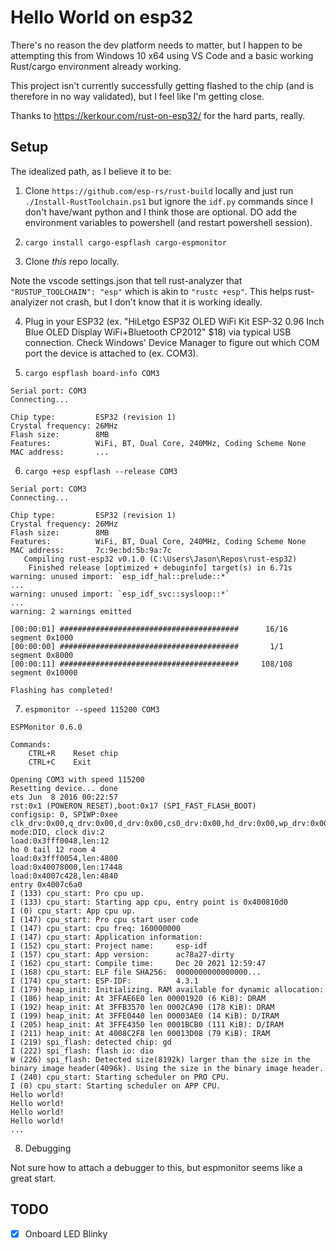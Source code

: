 
# Hello World on esp32

There's no reason the dev platform needs to matter, but I happen to be attempting this from Windows 10 x64 using VS Code and a basic working Rust/cargo environment already working.

This project isn't currently successfully getting flashed to the chip (and is therefore in no way validated), but I feel like I'm getting close.

Thanks to https://kerkour.com/rust-on-esp32/ for the hard parts, really.

## Setup

The idealized path, as I believe it to be:

1) Clone `https://github.com/esp-rs/rust-build` locally and just run `./Install-RustToolchain.ps1` but ignore the `idf.py` commands since I don't have/want python and I think those are optional.  DO add the environment variables to powershell (and restart powershell session).

2) `cargo install cargo-espflash cargo-espmonitor`

3) Clone _this_ repo locally.

Note the vscode settings.json that tell rust-analyzer that `"RUSTUP_TOOLCHAIN": "esp"` which is akin to `"rustc +esp"`.  This helps rust-analyizer not crash, but I don't know that it is working ideally.

4) Plug in your ESP32 (ex. "HiLetgo ESP32 OLED WiFi Kit ESP-32 0.96 Inch Blue OLED Display WiFi+Bluetooth CP2012" $18) via typical USB connection.  Check Windows' Device Manager to figure out which COM port the device is attached to (ex. COM3).

5) `cargo espflash board-info COM3`

```
Serial port: COM3
Connecting...

Chip type:         ESP32 (revision 1)
Crystal frequency: 26MHz
Flash size:        8MB
Features:          WiFi, BT, Dual Core, 240MHz, Coding Scheme None
MAC address:       ...
```

6) `cargo +esp espflash --release COM3`

```
Serial port: COM3
Connecting...

Chip type:         ESP32 (revision 1)
Crystal frequency: 26MHz
Flash size:        8MB
Features:          WiFi, BT, Dual Core, 240MHz, Coding Scheme None
MAC address:       7c:9e:bd:5b:9a:7c
   Compiling rust-esp32 v0.1.0 (C:\Users\Jason\Repos\rust-esp32)
    Finished release [optimized + debuginfo] target(s) in 6.71s
warning: unused import: `esp_idf_hal::prelude::*`
...
warning: unused import: `esp_idf_svc::sysloop::*`
...
warning: 2 warnings emitted

[00:00:01] ########################################      16/16      segment 0x1000
[00:00:00] ########################################       1/1       segment 0x8000
[00:00:11] ########################################     108/108     segment 0x10000

Flashing has completed!
```

7) `espmonitor --speed 115200 COM3`

```
ESPMonitor 0.6.0

Commands:
    CTRL+R    Reset chip
    CTRL+C    Exit

Opening COM3 with speed 115200
Resetting device... done
ets Jun  8 2016 00:22:57
rst:0x1 (POWERON_RESET),boot:0x17 (SPI_FAST_FLASH_BOOT)
configsip: 0, SPIWP:0xee
clk_drv:0x00,q_drv:0x00,d_drv:0x00,cs0_drv:0x00,hd_drv:0x00,wp_drv:0x00
mode:DIO, clock div:2
load:0x3fff0048,len:12
ho 0 tail 12 room 4
load:0x3fff0054,len:4800
load:0x40078000,len:17448
load:0x4007c428,len:4840
entry 0x4007c6a0
I (133) cpu_start: Pro cpu up.
I (133) cpu_start: Starting app cpu, entry point is 0x400810d0
I (0) cpu_start: App cpu up.
I (147) cpu_start: Pro cpu start user code
I (147) cpu_start: cpu freq: 160000000
I (147) cpu_start: Application information:
I (152) cpu_start: Project name:     esp-idf
I (157) cpu_start: App version:      ac78a27-dirty
I (162) cpu_start: Compile time:     Dec 20 2021 12:59:47
I (168) cpu_start: ELF file SHA256:  0000000000000000...
I (174) cpu_start: ESP-IDF:          4.3.1
I (179) heap_init: Initializing. RAM available for dynamic allocation:
I (186) heap_init: At 3FFAE6E0 len 00001920 (6 KiB): DRAM
I (192) heap_init: At 3FFB3570 len 0002CA90 (178 KiB): DRAM
I (199) heap_init: At 3FFE0440 len 00003AE0 (14 KiB): D/IRAM
I (205) heap_init: At 3FFE4350 len 0001BCB0 (111 KiB): D/IRAM
I (211) heap_init: At 4008C2F8 len 00013D08 (79 KiB): IRAM
I (219) spi_flash: detected chip: gd
I (222) spi_flash: flash io: dio
W (226) spi_flash: Detected size(8192k) larger than the size in the binary image header(4096k). Using the size in the binary image header.
I (240) cpu_start: Starting scheduler on PRO CPU.
I (0) cpu_start: Starting scheduler on APP CPU.
Hello world!
Hello world!
Hello world!
Hello world!
...
```

8) Debugging

Not sure how to attach a debugger to this, but espmonitor seems like a great start.

## TODO

- [X] Onboard LED Blinky